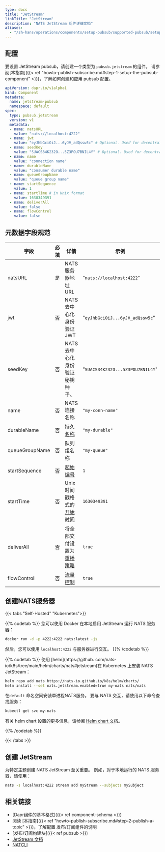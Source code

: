 ```yaml
---
type: docs
title: "JetStream"
linkTitle: "JetStream"
description: "NATS JetStream 组件详细文档"
aliases:
  - "/zh-hans/operations/components/setup-pubsub/supported-pubsub/setup-jetstream/"
---
```


## 配置
要设置 JetStream pubsub，请创建一个类型为 `pubsub.jetstream` 的组件。 请参阅[本指南]({{< ref "howto-publish-subscribe.md#step-1-setup-the-pubsub-component" >}})，了解如何创建和应用 pubsub 配置。

```yaml
apiVersion: dapr.io/v1alpha1
kind: Component
metadata:
  name: jetstream-pubsub
  namespace: default
spec:
  type: pubsub.jetstream
  version: v1
  metadata:
  - name: natsURL
    value: "nats://localhost:4222"
  - name: jwt
    value: "eyJhbGciOiJ...6yJV_adQssw5c" # Optional. Used for decentralized JWT authentication
  - name: seedKey
    value: "SUACS34K232O...5Z3POU7BNIL4Y" # Optional. Used for decentralized JWT authentication
  - name: name
    value: "connection name"
  - name: durableName
    value: "consumer durable name"
  - name: queueGroupName
    value: "queue group name"
  - name: startSequence
    value: 1
  - name: startTime # in Unix format
    value: 1630349391
  - name: deliverAll
    value: false
  - name: flowControl
    value: false
```

## 元数据字段规范

| 字段             | 必填 | 详情                  | 示例                               |
| -------------- |:--:| ------------------- | -------------------------------- |
| natsURL        | 是  | NATS 服务器地址 URL      | "`nats://localhost:4222`"        |
| jwt            | 否  | NATS 去中心化身份验证 JWT   | "`eyJhbGciOiJ...6yJV_adQssw5c`"  |
| seedKey        | 否  | NATS 去中心化身份验证秘钥种子。  | "`SUACS34K232O...5Z3POU7BNIL4Y`" |
| name           | 否  | NATS 连接名称           | `"my-conn-name"`                 |
| durableName    | 否  | [持久名称][]            | `"my-durable"`                   |
| queueGroupName | 否  | 队列组名称               | `"my-queue"`                     |
| startSequence  | 否  | [起始编号][]            | `1`                              |
| startTime      | 否  | Unix 时间戳格式的[开始时间][] | `1630349391`                     |
| deliverAll     | 否  | 将全部交付设置为 [重播策略][]   | `true`                           |
| flowControl    | 否  | [流量控制][]            | `true`                           |

## 创建NATS服务器

{{< tabs "Self-Hosted" "Kubernetes">}}

{{% codetab %}}
您可以使用 Docker 在本地启用 JetStream 运行 NATS 服务器：

```bash
docker run -d -p 4222:4222 nats:latest -js
```

然后，您可以使用 `localhost:4222` 与服务器进行交互。
{{% /codetab %}}

{{% codetab %}}
使用 [helm](https://github. com/nats-io/k8s/tree/main/helm/charts/nats#jetstream)在 Kubernetes 上安装 NATS JetStream：

```bash
helm repo add nats https://nats-io.github.io/k8s/helm/charts/
helm install --set nats.jetstream.enabled=true my-nats nats/nats
```

在`default` 命名空间安装单进程NATS服务。 要与 NATS 交互，请使用以下命令查找服务：

```bash
kubectl get svc my-nats
```

有关 helm chart 设置的更多信息，请参阅 [Helm chart 文档](https://helm.sh/docs/helm/helm_install/)。

{{% /codetab %}}

{{< /tabs >}}

## 创建 JetStream

为特定主题创建 NATS JetStream 至关重要。 例如，对于本地运行的 NATS 服务器，请使用：

```bash
nats -s localhost:4222 stream add myStream --subjects mySubject
```

## 相关链接
- [Dapr组件的基本格式]({{< ref component-schema >}})
- 阅读 [本指南]({{< ref "howto-publish-subscribe.md#step-2-publish-a-topic" >}})，了解配置 发布/订阅组件的说明
- [发布/订阅构建块]({{< ref pubsub >}})
- [JetStream 文档](https://docs.nats.io/nats-concepts/jetstream)
- [NATCLI](https://github.com/nats-io/natscli)


[持久名称]: https://docs.nats.io/jetstream/concepts/consumers#durable-name
[起始编号]: https://docs.nats.io/jetstream/concepts/consumers#deliverbystartsequence
[开始时间]: https://docs.nats.io/jetstream/concepts/consumers#deliverbystarttime
[重播策略]: https://docs.nats.io/jetstream/concepts/consumers#replaypolicy
[流量控制]: https://docs.nats.io/jetstream/concepts/consumers#flowcontrol